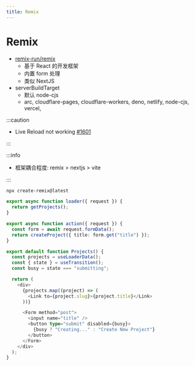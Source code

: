 ```yaml
---
title: Remix
---
```


# Remix

- [remix-run/remix](https://github.com/remix-run/remix)
  - 基于 React 的开发框架
  - 内置 form 处理
  - 类似 NextJS
- serverBuildTarget
  - 默认 node-cjs
  - arc, cloudflare-pages, cloudflare-workers, deno, netlify, node-cjs, vercel,

:::caution

- Live Reload not working [#1601](https://github.com/remix-run/remix/issues/1601)

:::

:::info

- 框架耦合程度: remix > nextjs > vite

:::

```bash
npx create-remix@latest
```


```ts
export async function loader({ request }) {
  return getProjects();
}

export async function action({ request }) {
  const form = await request.formData();
  return createProject({ title: form.get("title") });
}

export default function Projects() {
  const projects = useLoaderData();
  const { state } = useTransition();
  const busy = state === "submitting";

  return (
    <div>
      {projects.map((project) => (
        <Link to={project.slug}>{project.title}</Link>
      ))}

      <Form method="post">
        <input name="title" />
        <button type="submit" disabled={busy}>
          {busy ? "Creating..." : "Create New Project"}
        </button>
      </Form>
    </div>
  );
}
```
